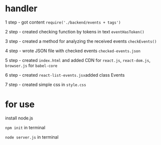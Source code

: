 # handler

1 step - got content `require('./backend/events + tags')`

2 step - created checking function by tokens in text `eventHasToken()`

3 step - created a method for analyzing the received events `checkEvents()`

4 step - wrote JSON file with checked events `checked-events.json`

5 step - created `index.html` and added CDN for `react.js`, `react-dom.js`, `browser.js` for `babel-core`

6 step - created `react-list-events.jsx`added class Events

7 step - created simple css in `style.css`

# for use

install node.js

`npm init` in terminal

`node server.js` in terminal
